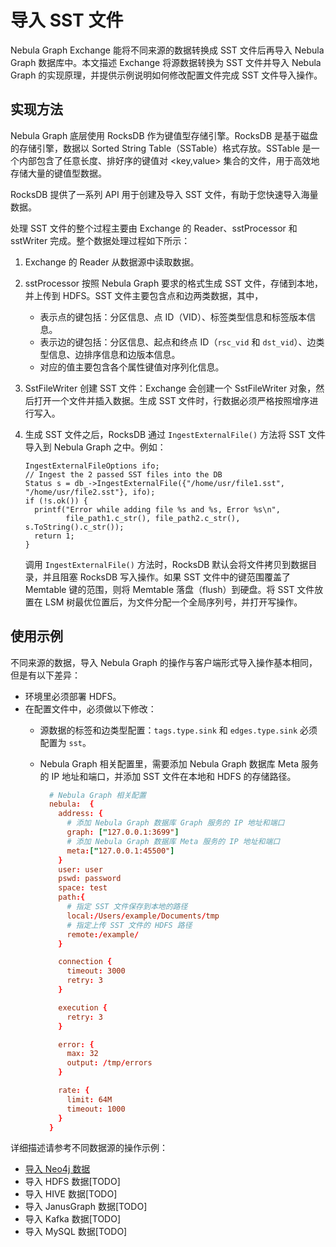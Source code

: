 # 导入 SST 文件

Nebula Graph Exchange 能将不同来源的数据转换成 SST 文件后再导入 Nebula Graph 数据库中。本文描述 Exchange 将源数据转换为 SST 文件并导入 Nebula Graph 的实现原理，并提供示例说明如何修改配置文件完成 SST 文件导入操作。

## 实现方法

Nebula Graph 底层使用 RocksDB 作为键值型存储引擎。RocksDB 是基于磁盘的存储引擎，数据以 Sorted String Table（SSTable）格式存放。SSTable 是一个内部包含了任意长度、排好序的键值对 &lt;key,value&gt; 集合的文件，用于高效地存储大量的键值型数据。

RocksDB 提供了一系列 API 用于创建及导入 SST 文件，有助于您快速导入海量数据。

处理 SST 文件的整个过程主要由 Exchange 的 Reader、sstProcessor 和 sstWriter 完成。整个数据处理过程如下所示：

1. Exchange 的 Reader 从数据源中读取数据。

2. sstProcessor 按照 Nebula Graph 要求的格式生成 SST 文件，存储到本地，并上传到 HDFS。SST 文件主要包含点和边两类数据，其中，

   - 表示点的键包括：分区信息、点 ID（VID）、标签类型信息和标签版本信息。
   - 表示边的键包括：分区信息、起点和终点 ID（`rsc_vid` 和 `dst_vid`）、边类型信息、边排序信息和边版本信息。
   - 对应的值主要包含各个属性键值对序列化信息。

3. SstFileWriter 创建 SST 文件：Exchange 会创建一个 SstFileWriter 对象，然后打开一个文件并插入数据。生成 SST 文件时，行数据必须严格按照增序进行写入。

4. 生成 SST 文件之后，RocksDB 通过 `IngestExternalFile()` 方法将 SST 文件导入到 Nebula Graph 之中。例如：

    ```
    IngestExternalFileOptions ifo;
    // Ingest the 2 passed SST files into the DB
    Status s = db_->IngestExternalFile({"/home/usr/file1.sst", "/home/usr/file2.sst"}, ifo);
    if (!s.ok()) {
      printf("Error while adding file %s and %s, Error %s\n",
             file_path1.c_str(), file_path2.c_str(), s.ToString().c_str());
      return 1;
    }
    ```

    调用 `IngestExternalFile()` 方法时，RocksDB 默认会将文件拷贝到数据目录，并且阻塞 RocksDB 写入操作。如果 SST 文件中的键范围覆盖了 Memtable 键的范围，则将 Memtable 落盘（flush）到硬盘。将 SST 文件放置在 LSM 树最优位置后，为文件分配一个全局序列号，并打开写操作。

## 使用示例

不同来源的数据，导入 Nebula Graph 的操作与客户端形式导入操作基本相同，但是有以下差异：

- 环境里必须部署 HDFS。
- 在配置文件中，必须做以下修改：
  - 源数据的标签和边类型配置：`tags.type.sink` 和 `edges.type.sink` 必须配置为 `sst`。
  - Nebula Graph 相关配置里，需要添加 Nebula Graph 数据库 Meta 服务的 IP 地址和端口，并添加 SST 文件在本地和 HDFS 的存储路径。
  
    ```conf
      # Nebula Graph 相关配置
      nebula:  {
        address: {
          # 添加 Nebula Graph 数据库 Graph 服务的 IP 地址和端口
          graph: ["127.0.0.1:3699"]
          # 添加 Nebula Graph 数据库 Meta 服务的 IP 地址和端口
          meta:["127.0.0.1:45500"]
        }
        user: user
        pswd: password
        space: test
        path:{
          # 指定 SST 文件保存到本地的路径
          local:/Users/example/Documents/tmp
          # 指定上传 SST 文件的 HDFS 路径
          remote:/example/
        }

        connection {
          timeout: 3000
          retry: 3
        }

        execution {
          retry: 3
        }

        error: {
          max: 32
          output: /tmp/errors
        }

        rate: {
          limit: 64M
          timeout: 1000
        }
      }
    ```

详细描述请参考不同数据源的操作示例：

- [导入 Neo4j 数据](ex-ug-import-from-neo4j.md)
- 导入 HDFS 数据[TODO]
- 导入 HIVE 数据[TODO]
- 导入 JanusGraph 数据[TODO]
- 导入 Kafka 数据[TODO]
- 导入 MySQL 数据[TODO]
